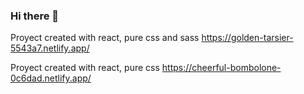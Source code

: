 ### Hi there 👋


Proyect created with react, pure css and sass
https://golden-tarsier-5543a7.netlify.app/

Proyect created with react, pure css
https://cheerful-bombolone-0c6dad.netlify.app/

<!--
**git-manuel-alejandro/git-manuel-alejandro** is a ✨ _special_ ✨ repository because its `README.md` (this file) appears on your GitHub profile.

Here are some ideas to get you started:

- 🔭 I’m currently working on ...
- 🌱 I’m currently learning ...
- 👯 I’m looking to collaborate on ...
- 🤔 I’m looking for help with ...
- 💬 Ask me about ...
- 📫 How to reach me: ...
- 😄 Pronouns: ...
- ⚡ Fun fact: ...
-->
